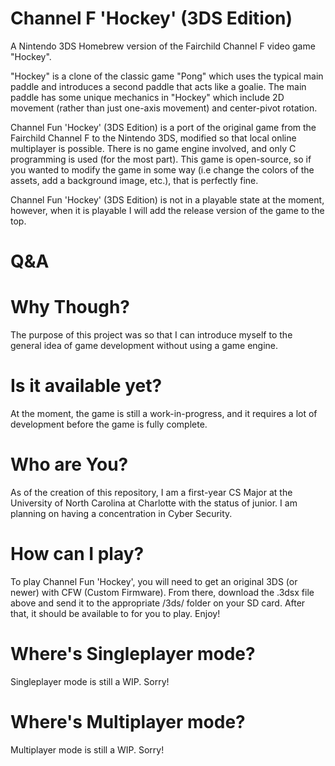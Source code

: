 # Channel F 'Hockey' (3DS Edition)
A Nintendo 3DS Homebrew version of the Fairchild Channel F video game "Hockey".

"Hockey" is a clone of the classic game "Pong" which uses the typical main paddle and introduces a second paddle that acts like a goalie. The main paddle has some unique mechanics in "Hockey" which include 2D movement (rather than just one-axis movement) and center-pivot rotation.

Channel Fun 'Hockey' (3DS Edition) is a port of the original game from the Fairchild Channel F to the Nintendo 3DS, modified so that local online multiplayer is possible. There is no game engine involved, and only C programming is used (for the most part). This game is open-source, so if you wanted to modify the game in some way (i.e change the colors of the assets, add a background image, etc.), that is perfectly fine.

Channel Fun 'Hockey' (3DS Edition) is not in a playable state at the moment, however, when it is playable I will add the release version of the game to the top.

# Q&A
# Why Though?
The purpose of this project was so that I can introduce myself to the general idea of game development without using a game engine.

# Is it available yet?
At the moment, the game is still a work-in-progress, and it requires a lot of development before the game is fully complete.

# Who are You?
As of the creation of this repository, I am a first-year CS Major at the University of North Carolina at Charlotte with the status of junior. I am planning on having a concentration in Cyber Security.

# How can I play?
To play Channel Fun 'Hockey', you will need to get an original 3DS (or newer) with CFW (Custom Firmware). From there, download the .3dsx file above and send it to the appropriate /3ds/ folder on your SD card. After that, it should be available to for you to play. Enjoy!

# Where's Singleplayer mode?
Singleplayer mode is still a WIP. Sorry!

# Where's Multiplayer mode?
Multiplayer mode is still a WIP. Sorry!
